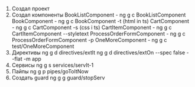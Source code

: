1. Создал проект
2. Создал компоненты
    BookListComponent           - ng g c BookListComponent 
    BookComponent               - ng g c BookComponent -t  (html in ts)
    CartComponent               - ng g c CartComponent -s  (css i ts)
    CartItemComponent           - ng g c CartItemComponent --styletext
    ProcessOrderFormComponent   - ng g c ProcessOrderFormComponent -p
    OneMoreComponent            - ng g c test/OneMoreComponent 
3. Директивы
    ng g d directives/extIt
    ng g d directives/extOn --spec false --flat -m app
4. Сервисы
    ng g s services/servIt-1
5. Пайпы 
    ng g p pipes/goToItNow
6. Создать guard
    ng g g guard/stopServ
